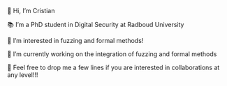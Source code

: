 👋 Hi, I’m Cristian 

📚 I’m a PhD student in Digital Security at Radboud University

👀 I’m interested in fuzzing and formal methods!

🌱 I’m currently working on the integration of fuzzing and formal methods

📨 Feel free to drop me a few lines if you are interested in collaborations at any level!!!
